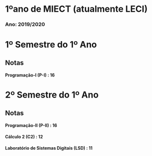 # 1ºano de MIECT (atualmente LECI)
### Ano: 2019/2020

# 1º Semestre do 1º Ano
## Notas
#### Programação-I (P-I) : 16

# 2º Semestre do 1º Ano
## Notas
#### Programação-II (P-II) : 16
#### Cálculo 2 (C2) : 12
#### Laboratório de Sistemas Digitais (LSD) : 11
